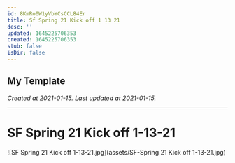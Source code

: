 ```yaml
---
id: 8KmRo0W1yVbYCsCCL84Er
title: Sf Spring 21 Kick off 1 13 21
desc: ''
updated: 1645225706353
created: 1645225706353
stub: false
isDir: false
---
```

My Template
---

_Created at 2021-01-15._
_Last updated at 2021-01-15._




---

# SF Spring 21 Kick off 1-13-21


![SF Spring 21 Kick off 1-13-21.jpg](assets/SF-Spring 21 Kick off 1-13-21.jpg)

